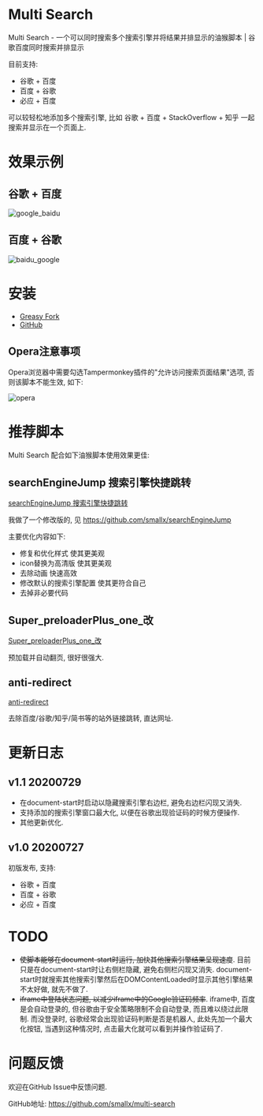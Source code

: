 # Multi Search

Multi Search - 一个可以同时搜索多个搜索引擎并将结果并排显示的油猴脚本 | 谷歌百度同时搜索并排显示

目前支持:
- 谷歌 + 百度
- 百度 + 谷歌
- 必应 + 百度

可以较轻松地添加多个搜索引擎, 比如 谷歌 + 百度 + StackOverflow + 知乎 一起搜索并显示在一个页面上.

# 效果示例

## 谷歌 + 百度

![google_baidu](https://github.com/smallx/multi-search/raw/master/images/google_baidu.gif)

## 百度 + 谷歌

![baidu_google](https://github.com/smallx/multi-search/raw/master/images/baidu_google.gif)

# 安装

- [Greasy Fork](https://greasyfork.org/zh-CN/scripts/407794)
- [GitHub](https://github.com/smallx/multi-search/raw/master/multi-search.user.js)

## Opera注意事项

Opera浏览器中需要勾选Tampermonkey插件的"允许访问搜索页面结果"选项, 否则该脚本不能生效, 如下:

![opera](https://github.com/smallx/multi-search/raw/master/images/opera.png)

# 推荐脚本

Multi Search 配合如下油猴脚本使用效果更佳:

## searchEngineJump 搜索引擎快捷跳转

[searchEngineJump 搜索引擎快捷跳转](https://greasyfork.org/zh-CN/scripts/27752)

我做了一个修改版的, 见 https://github.com/smallx/searchEngineJump

主要优化内容如下:
- 修复和优化样式 使其更美观
- icon替换为高清版 使其更美观
- 去除动画 快速高效
- 修改默认的搜索引擎配置 使其更符合自己
- 去掉非必要代码

## Super_preloaderPlus_one_改

[Super_preloaderPlus_one_改](https://greasyfork.org/zh-CN/scripts/33522)

预加载并自动翻页, 很好很强大.

## anti-redirect

[anti-redirect](https://greasyfork.org/zh-CN/scripts/11915)

去除百度/谷歌/知乎/简书等的站外链接跳转, 直达网址.

# 更新日志

## v1.1 20200729
- 在document-start时启动以隐藏搜索引擎右边栏, 避免右边栏闪现又消失.
- 支持添加的搜索引擎窗口最大化, 以便在谷歌出现验证码的时候方便操作.
- 其他更新优化.

## v1.0 20200727
初版发布, 支持:
- 谷歌 + 百度
- 百度 + 谷歌
- 必应 + 百度

# TODO

- ~~使脚本能够在document-start时运行, 加快其他搜索引擎结果呈现速度~~. 目前只是在document-start时让右侧栏隐藏, 避免右侧栏闪现又消失. document-start时就搜索其他搜索引擎然后在DOMContentLoaded时显示其他引擎结果不太好做, 就先不做了.
- ~~iframe中登陆状态问题, 以减少iframe中的Google验证码频率~~. iframe中, 百度是会自动登录的, 但谷歌由于安全策略限制不会自动登录, 而且难以绕过此限制. 而没登录时, 谷歌经常会出现验证码判断是否是机器人, 此处先加一个最大化按钮, 当遇到这种情况时, 点击最大化就可以看到并操作验证码了.

# 问题反馈

欢迎在GitHub Issue中反馈问题.

GitHub地址: https://github.com/smallx/multi-search
